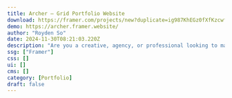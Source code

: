 ```yaml
---
title: Archer — Grid Portfolio Website
download: https://framer.com/projects/new?duplicate=ig987KhEGz0fXfKzcwf7&via=royden&duplicateType=siteTemplate
demo: https://archer.framer.website/
author: "Royden So"
date: 2024-11-30T08:21:03.220Z
description: "Are you a creative, agency, or professional looking to make a strong impression online? Look no further than Archer, the ultimate portfolio website template. With its sleek and modern grid design, Archer puts the focus on your work."
ssg: ["Framer"]
css: []
ui: []
cms: []
category: [Portfolio]
draft: false
---
```

